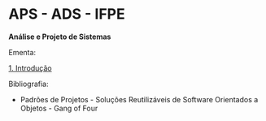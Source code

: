 # APS - ADS - IFPE
**Análise e Projeto de Sistemas**

Ementa:

[1. Introdução](1-introducao.md)


Bibliografia:
- Padrões de Projetos - Soluções Reutilizáveis de Software Orientados a Objetos - Gang of Four
